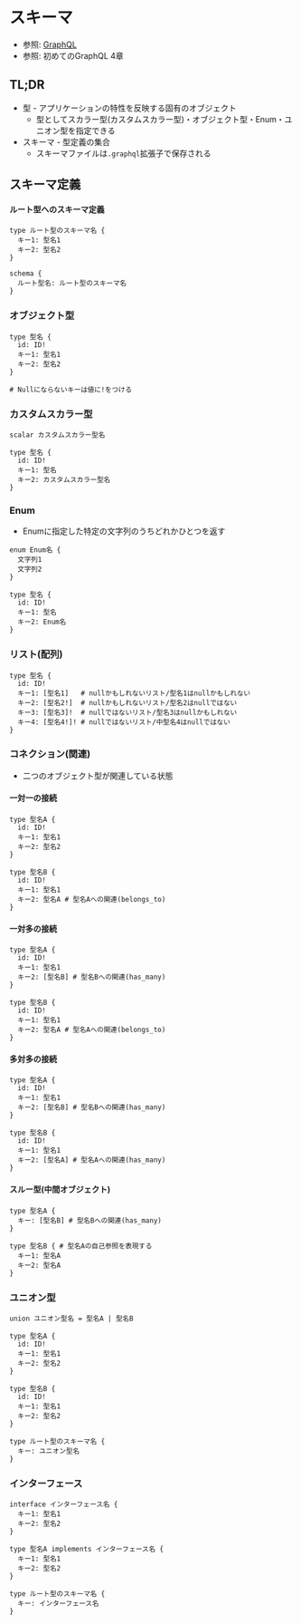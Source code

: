 # スキーマ
- 参照: [GraphQL](https://graphql.org/)
- 参照: 初めてのGraphQL 4章

## TL;DR
- 型 - アプリケーションの特性を反映する固有のオブジェクト
  - 型としてスカラー型(カスタムスカラー型)・オブジェクト型・Enum・ユニオン型を指定できる
- スキーマ - 型定義の集合
  - スキーマファイルは`.graphql`拡張子で保存される

## スキーマ定義
#### ルート型へのスキーマ定義
```
type ルート型のスキーマ名 {
  キー1: 型名1
  キー2: 型名2
}

schema {
  ルート型名: ルート型のスキーマ名
}
```

### オブジェクト型
```
type 型名 {
  id: ID!
  キー1: 型名1
  キー2: 型名2
}

# Nullにならないキーは値に!をつける
```

### カスタムスカラー型
```
scalar カスタムスカラー型名

type 型名 {
  id: ID!
  キー1: 型名
  キー2: カスタムスカラー型名
}
```

### Enum
- Enumに指定した特定の文字列のうちどれかひとつを返す
```
enum Enum名 {
  文字列1
  文字列2
}

type 型名 {
  id: ID!
  キー1: 型名
  キー2: Enum名
}
```

### リスト(配列)
```
type 型名 {
  id: ID!
  キー1: [型名1]   # nullかもしれないリスト/型名1はnullかもしれない
  キー2: [型名2!]  # nullかもしれないリスト/型名2はnullではない
  キー3: [型名3]!  # nullではないリスト/型名3はnullかもしれない
  キー4: [型名4!]! # nullではないリスト/中型名4はnullではない
}
```

### コネクション(関連)
- 二つのオブジェクト型が関連している状態

#### 一対一の接続
```
type 型名A {
  id: ID!
  キー1: 型名1
  キー2: 型名2
}

type 型名B {
  id: ID!
  キー1: 型名1
  キー2: 型名A # 型名Aへの関連(belongs_to)
}
```

#### 一対多の接続
```
type 型名A {
  id: ID!
  キー1: 型名1
  キー2: [型名B] # 型名Bへの関連(has_many)
}

type 型名B {
  id: ID!
  キー1: 型名1
  キー2: 型名A # 型名Aへの関連(belongs_to)
}
```

#### 多対多の接続
```
type 型名A {
  id: ID!
  キー1: 型名1
  キー2: [型名B] # 型名Bへの関連(has_many)
}

type 型名B {
  id: ID!
  キー1: 型名1
  キー2: [型名A] # 型名Aへの関連(has_many)
}
```

#### スルー型(中間オブジェクト)
```
type 型名A {
  キー: [型名B] # 型名Bへの関連(has_many)
}

type 型名B { # 型名Aの自己参照を表現する
  キー1: 型名A
  キー2: 型名A
}
```

### ユニオン型
```
union ユニオン型名 = 型名A | 型名B

type 型名A {
  id: ID!
  キー1: 型名1
  キー2: 型名2
}

type 型名B {
  id: ID!
  キー1: 型名1
  キー2: 型名2
}

type ルート型のスキーマ名 {
  キー: ユニオン型名
}
```

### インターフェース
```
interface インターフェース名 {
  キー1: 型名1
  キー2: 型名2
}

type 型名A implements インターフェース名 {
  キー1: 型名1
  キー2: 型名2
}

type ルート型のスキーマ名 {
  キー: インターフェース名
}
```
